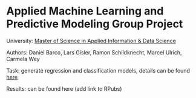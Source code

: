 # Applied Machine Learning and Predictive Modeling Group Project

University: [Master of Science in Applied Information & Data Science](https://www.hslu.ch/en/lucerne-school-of-business/degree-programmes/master/applied-information-and-data-science/)

Authors: Daniel Barco, Lars Gisler, Ramon Schildknecht, Marcel Ulrich, Carmela Wey

Task: generate regression and classification models, details can be found [here](https://www.evernote.com/l/Ai-Onl2Oy4hL6KCP9yPgcxFT4t2k88VCfgo)

Results: can be found here (add link to RPubs)


